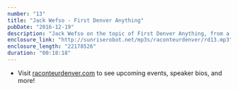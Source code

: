 ```yaml
---
number: "13"
title: "Jack Wefso - First Denver Anything"
pubDate: "2016-12-19"
description: "Jack Wefso on the topic of First Denver Anything, from a Raconteur event recorded at Leon Gallery on November 3rd."
enclosure_link: "http://sunriserobot.net/mp3s/raconteurdenver/rd13.mp3"
enclosure_length: "22178526"
duration: "00:18:18"
---
```

- Visit [raconteurdenver.com](http://raconteurdenver.com) to see upcoming events, speaker bios, and more!
